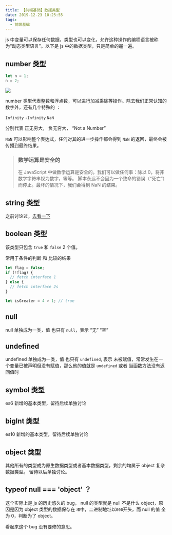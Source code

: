```yaml
---
title: 【前端基础】数据类型
date: 2019-12-23 10:25:55
tags:
  - 前端基础
---
```


js 中变量可以保存任何数据，类型也可以变化，允许这种操作的编程语言被称为“动态类型语言”。以下是 js 中的数据类型，只是简单的遛一遍。

<!--more-->

## number 类型

```js
let n = 1;
n = 2;
```

![](https://gitee.com/zhuiyue132/images/raw/master/VmsvAG.png)

number 类型代表整数和浮点数，可以进行加减乘除等操作。除去我们正常认知的数字外，还有几个特殊的 ：

`Infinity` `-Infinity` `NaN`

分别代表 正无穷大， 负无穷大， “Not a Number”

`NaN` 可以影响整个表达式，任何对其的进一步操作都会得到 `NaN` 的返回，最终会被传播到最终结果。

> ### 数学运算是安全的
>
> 在 JavaScript 中做数学运算是安全的。我们可以做任何事：除以 0，将非数字字符串视为数字，等等。
> 脚本永远不会因为一个致命的错误（“死亡”）而停止。最坏的情况下，我们会得到 NaN 的结果。

## string 类型

之前讨论过，[去看一下](https://www.plutos.net.cn/2019/12/20/%E5%AD%97%E7%AC%A6%E4%B8%B2/)

## boolean 类型

该类型只包含 `true` 和 `false` 2 个值。

常用于条件的判断 和 比较的结果

```js
let flag = false;
if (!flag) {
  // fetch interface 1
} else {
  // fetch interface 2s
}

let isGreater = 4 > 1; // true
```

## null

null 单独成为一类，值 也只有 `null`，表示 “无” “空”

## undefined

undefined 单独成为一类，值 也只有 `undefined`, 表示 未被赋值，常常发生在一个变量已被声明但没有赋值，那么他的值就是 `undefined` 或者 当函数方法没有返回值时

## symbol 类型

es6 新增的基本类型，留待后续单独讨论

## bigInt 类型

es10 新增的基本类型，留待后续单独讨论

## object 类型

其他所有的类型成为原生数据类型或者基本数据类型，剩余的均属于 object 复杂数据类型。 留待以后单独讨论。

## typeof null === 'object' ？

这个实际上是 js 的历史悠久的 bug， null 的类型就是 null 不是什么 object，原因是因为 object 类型的数据保存在 `堆`中，二进制地址以`000`开头，而 null 的值 全为 0，判断为了 object。

看起来这个 bug 没有要修的意思。
